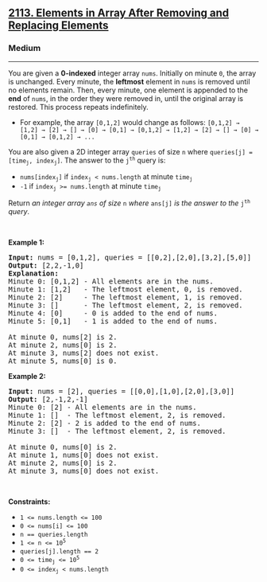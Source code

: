 <h2><a href="https://leetcode.com/problems/elements-in-array-after-removing-and-replacing-elements/">2113. Elements in Array After Removing and Replacing Elements</a></h2><h3>Medium</h3><hr><div><p>You are given a <strong>0-indexed</strong> integer array <code>nums</code>. Initially on minute <code>0</code>, the array is unchanged. Every minute, the <strong>leftmost</strong> element in <code>nums</code> is removed until no elements remain. Then, every minute, one element is appended to the <strong>end</strong> of <code>nums</code>, in the order they were removed in, until the original array is restored. This process repeats indefinitely.</p>

<ul>
	<li>For example, the array <code>[0,1,2]</code> would change as follows: <code>[0,1,2] → [1,2] → [2] → [] → [0] → [0,1] → [0,1,2] → [1,2] → [2] → [] → [0] → [0,1] → [0,1,2] → ...</code></li>
</ul>

<p>You are also given a 2D integer array <code>queries</code> of size <code>n</code> where <code>queries[j] = [time<sub>j</sub>, index<sub>j</sub>]</code>. The answer to the <code>j<sup>th</sup></code> query is:</p>

<ul>
	<li><code>nums[index<sub>j</sub>]</code> if <code>index<sub>j</sub> &lt; nums.length</code> at minute <code>time<sub>j</sub></code></li>
	<li><code>-1</code> if <code>index<sub>j</sub> &gt;= nums.length</code> at minute <code>time<sub>j</sub></code></li>
</ul>

<p>Return <em>an integer array <code>ans</code> of size </em><code>n</code> <em>where </em><code>ans[j]</code><em> is the answer to the </em><code>j<sup>th</sup></code><em> query</em>.</p>

<p>&nbsp;</p>
<p><strong>Example 1:</strong></p>

<pre><strong>Input:</strong> nums = [0,1,2], queries = [[0,2],[2,0],[3,2],[5,0]]
<strong>Output:</strong> [2,2,-1,0]
<strong>Explanation:</strong>
Minute 0: [0,1,2] - All elements are in the nums.
Minute 1: [1,2]   - The leftmost element, 0, is removed.
Minute 2: [2]     - The leftmost element, 1, is removed.
Minute 3: []      - The leftmost element, 2, is removed.
Minute 4: [0]     - 0 is added to the end of nums.
Minute 5: [0,1]   - 1 is added to the end of nums.

At minute 0, nums[2] is 2.
At minute 2, nums[0] is 2.
At minute 3, nums[2] does not exist.
At minute 5, nums[0] is 0.
</pre>

<p><strong>Example 2:</strong></p>

<pre><strong>Input:</strong> nums = [2], queries = [[0,0],[1,0],[2,0],[3,0]]
<strong>Output:</strong> [2,-1,2,-1]
Minute 0: [2] - All elements are in the nums.
Minute 1: []  - The leftmost element, 2, is removed.
Minute 2: [2] - 2 is added to the end of nums.
Minute 3: []  - The leftmost element, 2, is removed.

At minute 0, nums[0] is 2.
At minute 1, nums[0] does not exist.
At minute 2, nums[0] is 2.
At minute 3, nums[0] does not exist.
</pre>

<p>&nbsp;</p>
<p><strong>Constraints:</strong></p>

<ul>
	<li><code>1 &lt;= nums.length &lt;= 100</code></li>
	<li><code>0 &lt;= nums[i] &lt;= 100</code></li>
	<li><code>n == queries.length</code></li>
	<li><code>1 &lt;= n &lt;= 10<sup>5</sup></code></li>
	<li><code>queries[j].length == 2</code></li>
	<li><code>0 &lt;= time<sub>j</sub> &lt;= 10<sup>5</sup></code></li>
	<li><code>0 &lt;= index<sub>j</sub> &lt; nums.length</code></li>
</ul>
</div>